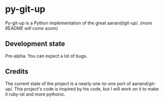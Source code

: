 py-git-up
=========

Py-git-up is a Python implementation of the great aanand/git-up/.
*(more README will come soom)*

Development state
-----------------

Pre-alpha. You can expect a lot of bugs.

Credits
-------

The current state of the project is a nearly one-to-one port of aanand/git-up/.
This project's code is inspired by his code, but I will work on it to make it ruby-ist
and more pythonic.